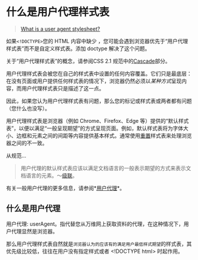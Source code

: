 # 什么是用户代理样式表

> [What is a user agent stylesheet?](https://stackoverflow.com/questions/12582624/what-is-a-user-agent-stylesheet)

如果`<!DOCTYPE>`您的 HTML 内容中缺少 ，您可能会遇到浏览器优先于“用户代理样式表”而不是自定义样式表。添加 doctype 解决了这个问题。

关于“用户代理样式表”的概念，请参阅CSS 2.1 规范中的[Cascade](https://www.igiftidea.com/igi_link.php?n=12582624&j=1b469a581e55&target=http%3A%2F%2Fwww.w3.org%2FTR%2FCSS21%2Fcascade.html%23cascade)部分。

用户代理样式表会被您在自己的样式表中设置的任何内容覆盖。它们只是最底层：在没有页面或用户提供任何样式表的情况下，浏览器仍然必须以*某种方式*呈现内容，而用户代理样式表只是描述了这一点。

因此，如果您认为用户代理样式表有问题，那么您的标记或样式表或两者都有问题（您什么也没写）。

用户代理样式表是浏览器（例如 Chrome、Firefox、Edge 等）提供的“默认样式表”，以便以满足“一般呈现期望”的方式呈现页面。例如，默认样式表将为字体大小、边框和元素之间的间距等内容提供基本样式。通常使用[重置](https://www.igiftidea.com/igi_link.php?n=12582624&j=72213db97880&target=https%3A%2F%2Fcss-tricks.com%2Freboot-resets-reasoning%2F)样式表来处理浏览器之间的不一致。

从规范...

> 用户代理的默认样式表应该以满足文档语言的一般表示期望的方式来表示文档语言的元素。〜[级联](https://www.igiftidea.com/igi_link.php?n=12582624&j=5d1e7665462d&target=https%3A%2F%2Fwww.w3.org%2FTR%2FCSS2%2Fcascade.html)。

有关一般用户代理的更多信息，请参阅*[用户代理](https://www.igiftidea.com/igi_link.php?n=12582624&j=dd358e3907fe&target=https%3A%2F%2Fwww.w3.org%2FTR%2FUAAG20%2F%23def-user-agent)*。

## 什么是用户代理

用户代理: userAgent。指代替您从万维网上获取资料的代理，在这种情况下，用户代理显然是浏览器。

那么用户代理样式表自然就是`浏览器认为的应该有的满足用户最低样式期望`的样式表，其优先级比较低，往往在用户没有指定样式或者 \<!DOCTYPE html> 时起作用。